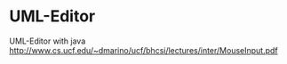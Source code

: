 # UML-Editor
 UML-Editor with java
 http://www.cs.ucf.edu/~dmarino/ucf/bhcsi/lectures/inter/MouseInput.pdf

